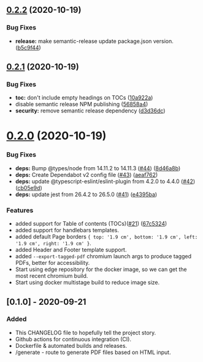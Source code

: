 ## [0.2.2](https://github.com/isneezy/pdf-generator-service/compare/v0.2.1...v0.2.2) (2020-10-19)


### Bug Fixes

* **release:** make semantic-release update package.json version. ([b5c9f44](https://github.com/isneezy/pdf-generator-service/commit/b5c9f44594d3af8e72cc73752b52b9a9d2ad07a4))

## [0.2.1](https://github.com/isneezy/pdf-generator-service/compare/v0.2.0...v0.2.1) (2020-10-19)


### Bug Fixes

* **toc:** don't include empty headings on TOCs ([10a922a](https://github.com/isneezy/pdf-generator-service/commit/10a922a18446f31f56f183e470cf529971a21bfc))
* disable semantic release NPM publishing ([56858a4](https://github.com/isneezy/pdf-generator-service/commit/56858a4eb80e12394dd5117a02ce5afede463b97))
* **security:** remove semantic release dependency ([d3d36dc](https://github.com/isneezy/pdf-generator-service/commit/d3d36dc1d0b3988686b05d61752af814382e2bb7))

# [0.2.0](https://github.com/isneezy/pdf-generator-service/compare/v0.1.0...v0.2.0) (2020-10-19)

### Bug Fixes

* **deps:** Bump @types/node from 14.11.2 to 14.11.3 ([#44](https://github.com/isneezy/pdf-generator-service/issues/44)) ([8d46a8b](https://github.com/isneezy/pdf-generator-service/commit/8d46a8b963bab7cc54697d6956e7b3bbc2591db4))
* **deps:** Create Dependabot v2 config file ([#43](https://github.com/isneezy/pdf-generator-service/issues/43)) ([aeaf762](https://github.com/isneezy/pdf-generator-service/commit/aeaf762ebcb75d4ca80a55e9453dabd6e2f44866))
* **deps:** update @typescript-eslint/eslint-plugin from 4.2.0 to 4.4.0 ([#42](https://github.com/isneezy/pdf-generator-service/issues/42)) ([cb05e9d](https://github.com/isneezy/pdf-generator-service/commit/cb05e9dcc1f276ce337ecccb8fb27d260e4d9e4d))
* **deps:** update jest from 26.4.2 to 26.5.0 ([#41](https://github.com/isneezy/pdf-generator-service/issues/41)) ([e4395ba](https://github.com/isneezy/pdf-generator-service/commit/e4395bace9368f19205bc73d4f0d24b6ee9433f3))


### Features

* added support for Table of contents (TOCs)([#21](https://github.com/isneezy/pdf-generator-service/issues/21)) ([67c5324](https://github.com/isneezy/pdf-generator-service/commit/67c5324c4d387f321fb8b14f258fc8f7531d7e92))
* added support for handlebars templates.
* added default Page borders `{ top: '1.9 cm', bottom: '1.9 cm', left: '1.9 cm', right: '1.9 cm' }`.
* added Header and Footer template support.
* added `--export-tagged-pdf` chromium launch args to produce tagged PDFs, better for accessibility.
* Start using edge repository for the docker image, so we can get the most recent chromium build.
* Start using docker multistage build to reduce image size.

## [0.1.0] - 2020-09-21

### Added
- This CHANGELOG file to hopefully tell the project story.
- Github actions for continuous integration (CI).
- Dockerfile & automated builds and releases.
- /generate - route to generate PDF files based on HTML input.
